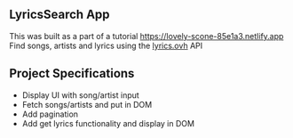 ## LyricsSearch App
This was built as a part of a tutorial https://lovely-scone-85e1a3.netlify.app
Find songs, artists and lyrics using the [lyrics.ovh](https://lyrics.ovh) API

## Project Specifications

- Display UI with song/artist input
- Fetch songs/artists and put in DOM
- Add pagination
- Add get lyrics functionality and display in DOM
